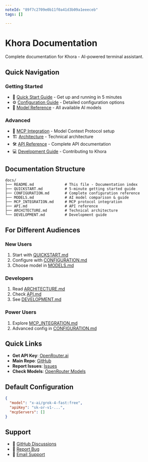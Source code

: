 ```yaml
---
noteId: "89f7c2709e0b11f0a41d3b09a1eeeceb"
tags: []

---
```


# Khora Documentation

Complete documentation for Khora - AI-powered terminal assistant.

## Quick Navigation

### Getting Started
- 📖 [Quick Start Guide](QUICKSTART.md) - Get up and running in 5 minutes
- ⚙️ [Configuration Guide](CONFIGURATION.md) - Detailed configuration options
- 🤖 [Model Reference](MODELS.md) - All available AI models

### Advanced
- 🔌 [MCP Integration](MCP_INTEGRATION.md) - Model Context Protocol setup
- 🏗️ [Architecture](ARCHITECTURE.md) - Technical architecture
- 🛠️ [API Reference](API.md) - Complete API documentation
- 💻 [Development Guide](DEVELOPMENT.md) - Contributing to Khora

## Documentation Structure

```
docs/
├── README.md              # This file - Documentation index
├── QUICKSTART.md          # 5-minute getting started guide
├── CONFIGURATION.md       # Complete configuration reference
├── MODELS.md              # AI model comparison & guide
├── MCP_INTEGRATION.md     # MCP protocol integration
├── API.md                 # API reference
├── ARCHITECTURE.md        # Technical architecture
└── DEVELOPMENT.md         # Development guide
```

## For Different Audiences

### New Users
1. Start with [QUICKSTART.md](QUICKSTART.md)
2. Configure with [CONFIGURATION.md](CONFIGURATION.md)
3. Choose model in [MODELS.md](MODELS.md)

### Developers
1. Read [ARCHITECTURE.md](ARCHITECTURE.md)
2. Check [API.md](API.md)
3. See [DEVELOPMENT.md](DEVELOPMENT.md)

### Power Users
1. Explore [MCP_INTEGRATION.md](MCP_INTEGRATION.md)
2. Advanced config in [CONFIGURATION.md](CONFIGURATION.md)

## Quick Links

- **Get API Key**: [OpenRouter.ai](https://openrouter.ai/)
- **Main Repo**: [GitHub](https://github.com/your-org/khora)
- **Report Issues**: [Issues](https://github.com/your-org/khora/issues)
- **Check Models**: [OpenRouter Models](https://openrouter.ai/models)

## Default Configuration

```json
{
  "model": "x-ai/grok-4-fast:free",
  "apiKey": "sk-or-v1-...",
  "mcpServers": []
}
```

## Support

- 💬 [GitHub Discussions](https://github.com/your-org/khora/discussions)
- 🐛 [Report Bug](https://github.com/your-org/khora/issues/new)
- 📧 [Email Support](mailto:support@example.com)
